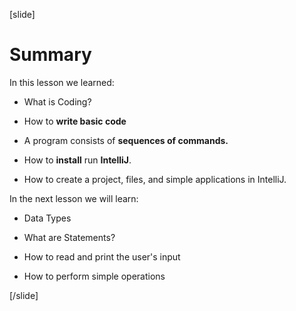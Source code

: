 [slide]
# Summary

In this lesson we learned: 

- What is Coding?

- How to **write basic code**

- A program consists of **sequences of commands.**

- How to **install** run **IntelliJ**.

- How to create a project, files, and simple applications in IntelliJ. 

In the next lesson we will learn:

- Data Types

- What are Statements?

- How to read and print the user's input

- How to perform simple operations

[/slide]